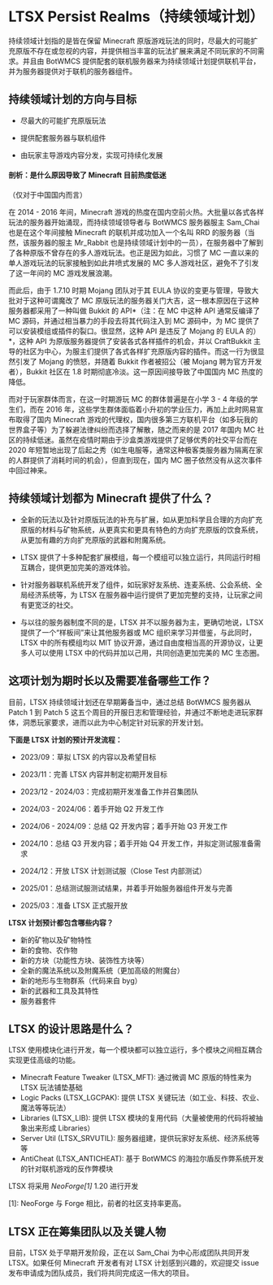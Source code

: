 # LTSX Persist Realms（持续领域计划）

持续领域计划指的是皆在保留 Minecraft 原版游戏玩法的同时，尽最大的可能扩充原版不存在或忽视的内容，并提供相当丰富的玩法扩展来满足不同玩家的不同需求。并且由 BotWMCS 提供配套的联机服务器来为持续领域计划提供联机平台，并为服务器提供对于联机的服务器组件。

## 持续领域计划的方向与目标

- 尽最大的可能扩充原版玩法

- 提供配套服务器与联机组件

- 由玩家主导游戏内容分发，实现可持续化发展

#### 剖析：是什么原因导致了 Minecraft 目前热度低迷

（仅对于中国国内而言）

在 2014 - 2016 年间，Minecraft 游戏的热度在国内空前火热。大批量以各式各样玩法的服务器开始涌现，而持续领域领导者与 BotWMCS 服务器服主 Sam_Chai 也是在这个年间接触 Minecraft 的联机并成功加入一个名叫 RRD 的服务器（当然，该服务器的服主 Mr_Rabbit 也是持续领域计划中的一员），在服务器中了解到了各种原版不曾存在的多人游戏玩法。也正是因为如此，习惯了 MC 一直以来的单人游戏玩法的玩家接触到如此井喷式发展的 MC 多人游戏社区，避免不了引发了这一年间的 MC 游戏发展浪潮。

而此后，由于 1.7.10 时期 Mojang 团队对于其 EULA 协议的变更与管理，导致大批对于这种可谓魔改了 MC 原版玩法的服务器关门大吉，这一根本原因在于这种服务器都采用了一种叫做 Bukkit 的 API*（注：在 MC 中这种 API 通常反编译了 MC 源码，并通过相当暴力的手段去将其代码注入到 MC 源码中，为 MC 提供了可以安装模组或插件的裂口。很显然，这种 API 是违反了 Mojang 的 EULA 的）*，这种 API 为原版服务器提供了安装各式各样插件的机会，并以 CraftBukkit 主导的社区为中心，为服主们提供了各式各样扩充原版内容的插件。而这一行为很显然引发了 Mojang 的愤怒，并随着 Bukkit 作者被招公（被 Mojang 聘为官方开发者），Bukkit 社区在 1.8 时期彻底冷淡。这一原因间接导致了中国国内 MC 热度的降低。

而对于玩家群体而言，在这一时期游玩 MC 的群体普遍是在小学 3 - 4 年级的学生们，而在 2016 年，这些学生群体面临着小升初的学业压力，再加上此时网易宣布取得了国内 Minecraft 游戏的代理权，国内很多第三方联机平台（如多玩我的世界盒子等）为了躲避法律纠纷而选择了解散，随之而来的是 2017 年国内 MC 社区的持续低迷。虽然在疫情时期由于沙盒类游戏提供了足够优秀的社交平台而在 2020 年短暂地出现了后起之秀（如生电服等，通常这种极客类服务器为隔离在家的人群提供了消耗时间的机会），但直到现在，国内 MC 圈子依然没有从这次事件中回过神来。

## 持续领域计划都为 Minecraft 提供了什么？

- 全新的玩法以及针对原版玩法的补充与扩展，如从更加科学且合理的方向扩充原版的材料与矿物系统，从更真实和更具有特色的方向扩充原版的饮食系统，从更加有趣的方向扩充原版的武器和附魔系统。

- LTSX 提供了十多种配套扩展模组，每一个模组可以独立运行，共同运行时相互耦合，提供更加完美的游戏体验。

- 针对服务器联机系统开发了组件，如玩家好友系统、连麦系统、公会系统、全局经济系统等，为 LTSX 在服务器中运行提供了更加完整的支持，让玩家之间有更宽泛的社交。

- 与以往的服务器制度不同的是，LTSX 并不以服务器为主，更确切地说，LTSX 提供了一个“样板间”来让其他服务器或 MC 组织来学习并借鉴，与此同时，LTSX 中的所有模组均以 MIT 协议开源，通过自由度相当高的开源协议，让更多人可以使用 LTSX 中的代码并加以己用，共同创造更加完美的 MC 生态圈。

## 这项计划为期时长以及需要准备哪些工作？

目前，LTSX 持续领域计划还在早期筹备当中，通过总结 BotWMCS 服务器从 Patch 1 到 Patch 5 这五个周目的开服日志和管理经验，并通过不断地走进玩家群体，洞悉玩家要求，进而以此为中心制定针对玩家的开发计划。

**下面是 LTSX 计划的预计开发流程：**

- 2023/09：草拟 LTSX 的内容以及希望目标

- 2023/11：完善 LTSX 内容并制定初期开发目标

- 2023/12 - 2024/03：完成初期开发准备工作并召集团队

- 2024/03 - 2024/06：着手开始 Q2 开发工作

- 2024/06 - 2024/09：总结 Q2 开发内容；着手开始 Q3 开发工作

- 2024/10：总结 Q3 开发内容；着手开始 Q4 开发工作，并拟定测试服准备需求

- 2024/12：开放 LTSX 计划测试服（Close Test 内部测试）

- 2025/01：总结测试服测试结果，并着手开始服务器组件开发与完善

- 2025/03：准备 LTSX 正式服开放

**LTSX 计划预计都包含哪些内容？**

- 新的矿物以及矿物特性
- 新的食物、农作物
- 新的方块（功能性方块、装饰性方块等）
- 全新的魔法系统以及附魔系统（更加高级的附魔台）
- 新的地形与生物群系（代码来自 byg）
- 新的武器和工具及其特性
- 服务器套件

## LTSX 的设计思路是什么？

LTSX 使用模块化进行开发，每一个模块都可以独立运行，多个模块之间相互耦合实现更佳高级的功能。

- Minecraft Feature Tweaker (LTSX_MFT): 通过微调 MC 原版的特性来为 LTSX 玩法铺垫基础
- Logic Packs (LTSX_LGCPAK): 提供 LTSX 关键玩法（如工业、科技、农业、魔法等等玩法）
- Libraries (LTSX_LIB): 提供 LTSX 模块的复用代码（大量被使用的代码将被抽象出来形成 Libraries）
- Server Util (LTSX_SRVUTIL): 服务器组建，提供玩家好友系统、经济系统等等
- AntiCheat (LTSX_ANTICHEAT): 基于 BotWMCS 的海拉尔盾反作弊系统开发的针对联机游戏的反作弊模块

LTSX 将采用 *NeoForge[1]* 1.20 进行开发

[1]: NeoForge 与 Forge 相比，前者的社区支持率更高。

## LTSX 正在筹集团队以及关键人物

目前，LTSX 处于早期开发阶段，正在以 Sam_Chai 为中心形成团队共同开发 LTSX。如果任何 Minecraft 开发者有对 LTSX 计划感到兴趣的，欢迎提交 issue 发布申请成为团队成员，我们将共同完成这一伟大的项目。



